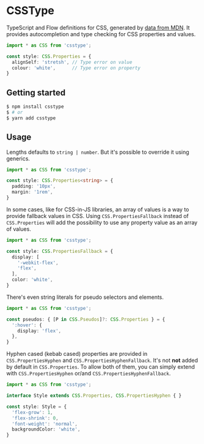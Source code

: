 # CSSType

TypeScript and Flow definitions for CSS, generated by [data from MDN](https://github.com/mdn/data). It provides autocompletion and type checking for CSS properties and values.

```ts
import * as CSS from 'csstype';

const style: CSS.Properties = {
  alignSelf: 'stretsh', // Type error on value
  colour: 'white',      // Type error on property
}
```

## Getting started

```sh
$ npm install csstype
$ # or
$ yarn add csstype
```

## Usage

Lengths defaults to `string | number`. But it's possible to override it using generics.

```ts
import * as CSS from 'csstype';

const style: CSS.Properties<string> = {
  padding: '10px',
  margin: '1rem',
}
```

In some cases, like for CSS-in-JS libraries, an array of values is a way to provide fallback values in CSS. Using `CSS.PropertiesFallback` instead of `CSS.Properties` will add the possibility to use any property value as an array of values. 

```ts
import * as CSS from 'csstype';

const style: CSS.PropertiesFallback = {
  display: [
    '-webkit-flex',
    'flex',
  ],
  color: 'white',
}
```

There's even string literals for pseudo selectors and elements.

```ts
import * as CSS from 'csstype';

const pseudos: { [P in CSS.Pseudos]?: CSS.Properties } = {
  ':hover': {
    display: 'flex',
  },
}
```

Hyphen cased (kebab cased) properties are provided in `CSS.PropertiesHyphen` and `CSS.PropertiesHyphenFallback`. It's not **not** added by default in `CSS.Properties`. To allow both of them, you can simply extend with `CSS.PropertiesHyphen` or/and `CSS.PropertiesHyphenFallback`.

```ts
import * as CSS from 'csstype';

interface Style extends CSS.Properties, CSS.PropertiesHyphen { }

const style: Style = {
  'flex-grow': 1,
  'flex-shrink': 0,
  'font-weight': 'normal',
  backgroundColor: 'white',
}
```
